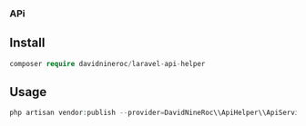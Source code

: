 ### APi

## Install
```php
composer require davidnineroc/laravel-api-helper
```
## Usage
```php
php artisan vendor:publish --provider=DavidNineRoc\\ApiHelper\\ApiServiceProvider
```
